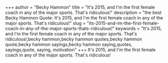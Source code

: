 +++
author = "Becky Hammon"
title = "It's 2015, and I'm the first female coach in any of the major sports. That's ridiculous!"
description = "the best Becky Hammon Quote: It's 2015, and I'm the first female coach in any of the major sports. That's ridiculous!"
slug = "its-2015-and-im-the-first-female-coach-in-any-of-the-major-sports-thats-ridiculous!"
keywords = "It's 2015, and I'm the first female coach in any of the major sports. That's ridiculous!,becky hammon,becky hammon quotes,becky hammon quote,becky hammon sayings,becky hammon saying,quotes, sayings,quote, saying, motivation"
+++
It's 2015, and I'm the first female coach in any of the major sports. That's ridiculous!
